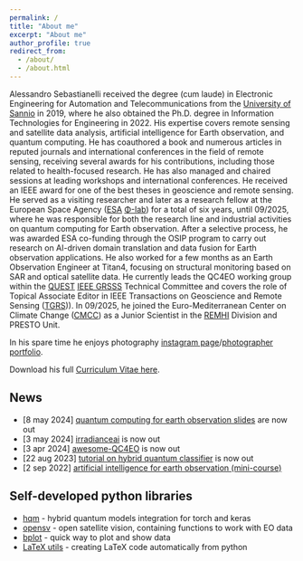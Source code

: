 ```yaml
---
permalink: /
title: "About me"
excerpt: "About me"
author_profile: true
redirect_from: 
  - /about/
  - /about.html
---
```


Alessandro Sebastianelli received the degree (cum laude) in Electronic Engineering for Automation and Telecommunications from the [University of Sannio][sannio] in 2019, where he also obtained the Ph.D. degree in Information Technologies for Engineering in 2022. His expertise covers remote sensing and satellite data analysis, artificial intelligence for Earth observation, and quantum computing. He has coauthored a book and numerous articles in reputed journals and international conferences in the field of remote sensing, receiving several awards for his contributions, including those related to health-focused research. He has also managed and chaired sessions at leading workshops and international conferences. He received an IEEE award for one of the best theses in geoscience and remote sensing. He served as a visiting researcher and later as a research fellow at the European Space Agency ([ESA](ESRIN) [Φ-lab][Φ-lab]) for a total of six years, until 09/2025, where he was responsible for both the research line and industrial activities on quantum computing for Earth observation. After a selective process, he was awarded ESA co-funding through the OSIP program to carry out research on AI-driven domain translation and data fusion for Earth observation applications. He also worked for a few months as an Earth Observation Engineer at Titan4, focusing on structural monitoring based on SAR and optical satellite data. He currently leads the QC4EO working group within the [QUEST][quest] [IEEE GRSSS][grss] Technical Committee and covers the role of Topical Associate Editor in IEEE Transactions on Geoscience and Remote Sensing ([TGRS][TGRS])). In 09/2025, he joined the Euro-Mediterranean Center on Climate Change ([CMCC][CMCC]) as a Junior Scientist in the [REMHI][REMHI] Division and PRESTO Unit.


In his spare time he enjoys photography [instagram page][insta]/[photographer portfolio][photo].

Download his full [Curriculum Vitae here](/images/cv_asebastianelli.pdf).

## News 

- [8  may 2024] [quantum computing for earth observation slides][qc4eo-slides] are now out
- [3  may 2024] [irradianceai][irrai] is now out
- [3  apr 2024] [awesome-QC4EO][aqc4eo] is now out
- [22 aug 2023] [tutorial on hybrid quantum classifier][tutorial-qml4eo] is now out
- [2  sep 2022] [artificial intelligence for earth observation (mini-course)][ai4eo-course]

<!--
<details>
  <summary>Old news</summary>
  * [22 aug 2023] <a href="https://github.com/alessandrosebastianelli/QML4EO-tutorial" target="_blank">tutorial on hybrid quantum classifier</a> is now out
  <br>
  * [2 sep 2022] <a href="https://github.com/alessandrosebastianelli/AI4EO" target="_blank" >artificial intelligence for earth observation (mini-course)</a> is now out
</details>
-->

## Self-developed python libraries

- [hqm](https://alessandrosebastianelli.github.io/hqm/hqm.html) - hybrid quantum models integration for torch and keras
- [opensv](https://alessandrosebastianelli.github.io/opensv/pyosv.html) - open satellite vision, containing functions to work with EO data
- [bplot](https://alessandrosebastianelli.github.io/bplot/bplot.html) - quick way to plot and show data
- [LaTeX utils](https://alessandrosebastianelli.github.io/latex-utils/pytexutils.html) - creating LaTeX code automatically from python

[sannio]: https://www.unisannio.it/
[ESA]: http://www.esa.int/
[ESRIN]: http://www.esa.int/About_Us/ESRIN/
[Φ-lab]: https://philab.phi.esa.int/
[photo]: https://alessandrosebastianelli.github.io/photography/index.html
[insta]: https://www.instagram.com/a.sebastianelli_photographer/
[aqc4eo]: https://alessandrosebastianelli.github.io/awesome-QC4EO
[qc4eo-slides]: https://alessandrosebastianelli.github.io/qc4eo-slides/#/overview
[irrai]: https://irradianceai.github.io/
[grss]: https://www.grss-ieee.org/
[quest]: https://www.grss-ieee.org/technical-committees/quantum-earth-science-and-technology-quest/
[tutorial-qml4eo]: https://github.com/alessandrosebastianelli/QML4EO-tutorial
[ai4eo-course]: https://github.com/alessandrosebastianelli/AI4EO
[CMCC]: https://www.cmcc.it/
[REMHI]: https://www.cmcc.it/it/what-we-do/institutes/institute-for-climate-resilience-icr/regional-models-and-geo-hydrological-impacts
[TGRS]: https://www.grss-ieee.org/publications/author-resources/tgrs-editorial-board/